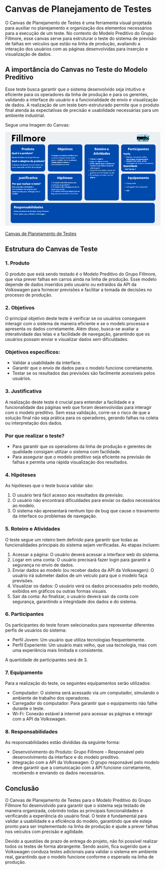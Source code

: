 # Canvas de Planejamento de Testes

O Canvas de Planejamento de Testes é uma ferramenta visual projetada para auxiliar no planejamento e organização dos elementos necessários para a execução de um teste. No contexto do Modelo Preditivo do Grupo Fillmore, esse canvas serve para estruturar o teste do sistema de previsão de falhas em veículos que estão na linha de produção, avaliando a interação dos usuários com as páginas desenvolvidas para inserção e visualização de dados.

## A importância do Canvas no Teste do Modelo Preditivo

Esse teste busca garantir que o sistema desenvolvido seja intuitivo e eficiente para os operadores da linha de produção e para os gerentes, validando a interface do usuário e a funcionalidade de envio e visualização de dados. A realização de um teste bem-estruturado permite que o produto final atenda às expectativas de precisão e usabilidade necessárias para um ambiente industrial.

Segue uma Imagem do Canvas:

![Canvas de Planejamento de Testes](../../static/img/Canvas_Teste_Fillmore.png)

[Canvas de Planejamento de Testes](https://www.canva.com/design/DAGS45mWxd8/puxsZgajr1m8l6xs-7VhcQ/edit?utm_content=DAGS45mWxd8&utm_campaign=designshare&utm_medium=link2&utm_source=sharebutton)

## Estrutura do Canvas de Teste

### 1. Produto

O produto que está sendo testado é o Modelo Preditivo do Grupo Fillmore, que visa prever falhas em carros ainda na linha de produção. Esse modelo depende de dados inseridos pelo usuário ou extraídos da API da Volkswagen para fornecer previsões e facilitar a tomada de decisões no processo de produção.

### 2. Objetivos

O principal objetivo deste teste é verificar se os usuários conseguem interagir com o sistema de maneira eficiente e se o modelo processa e apresenta os dados corretamente. Além disso, busca-se avaliar a interatividade das telas e a facilidade de navegação, garantindo que os usuários possam enviar e visualizar dados sem dificuldades.

### Objetivos específicos:

- Validar a usabilidade da interface.
- Garantir que o envio de dados para o modelo funcione corretamente.
- Testar se os resultados das previsões são facilmente acessíveis pelos usuários.

### 3. Justificativa

A realização deste teste é crucial para entender a facilidade e a funcionalidade das páginas web que foram desenvolvidas para interagir com o modelo preditivo. Sem essa validação, corre-se o risco de que a solução final não seja prática para os operadores, gerando falhas na coleta ou interpretação dos dados.

### Por que realizar o teste?

- Para garantir que os operadores da linha de produção e gerentes de qualidade consigam utilizar o sistema com facilidade.
- Para assegurar que o modelo preditivo seja eficiente na previsão de falhas e permita uma rápida visualização dos resultados.

### 4. Hipóteses

As hipóteses que o teste busca validar são:

1. O usuário terá fácil acesso aos resultados da previsão.
2. O usuário não encontrará dificuldades para enviar os dados necessários ao modelo.
3. O sistema não apresentará nenhum tipo de bug que cause o travamento da interface ou problemas de navegação.

### 5. Roteiro e Atividades

O teste segue um roteiro bem definido para garantir que todas as funcionalidades principais do sistema sejam verificadas. As etapas incluem:

1. Acessar a página: O usuário deverá acessar a interface web do sistema.
2. Logar em uma conta: O usuário precisará fazer login para garantir a segurança no envio de dados.
3. Enviar dados ao modelo (ou receber dados da API da Volkswagen): O usuário irá submeter dados de um veículo para que o modelo faça previsões.
4. Visualizar os dados: O usuário verá os dados processados pelo modelo, exibidos em gráficos ou outras formas visuais.
5. Sair da conta: Ao finalizar, o usuário deverá sair da conta com segurança, garantindo a integridade dos dados e do sistema.

### 6. Participantes

Os participantes do teste foram selecionados para representar diferentes perfis de usuários do sistema:

- Perfil Jovem: Um usuário que utiliza tecnologias frequentemente.
- Perfil Experiente: Um usuário mais velho, que usa tecnologia, mas com uma experiência mais limitada e consistente.

A quantidade de participantes será de 3.

### 7. Equipamento

Para a realização do teste, os seguintes equipamentos serão utilizados:

- Computador: O sistema será acessado via um computador, simulando o ambiente de trabalho dos operadores.
- Carregador do computador: Para garantir que o equipamento não falhe durante o teste.
- Wi-Fi: Conexão estável à internet para acessar as páginas e interagir com a API da Volkswagen.

### 8. Responsabilidades

As responsabilidades estão divididas da seguinte forma:

- Desenvolvimento do Produto: Grupo Fillmore – Responsável pelo desenvolvimento da interface e do modelo preditivo.
- Integração com a API da Volkswagen: O grupo responsável pelo modelo deve garantir que a comunicação com a API funcione corretamente, recebendo e enviando os dados necessários.

## Conclusão

O Canvas de Planejamento de Testes para o Modelo Preditivo do Grupo Fillmore foi desenvolvido para garantir que o sistema seja testado de maneira organizada, cobrindo todas as principais funcionalidades e verificando a experiência do usuário final. O teste é fundamental para validar a usabilidade e a eficiência do modelo, garantindo que ele esteja pronto para ser implementado na linha de produção e ajude a prever falhas nos veículos com precisão e agilidade.

Devido a questões de prazo de entrega do projeto, não foi possível realizar todos os testes de forma abrangente. Sendo assim, fica sugerido que a Volkswagen conduza testes adicionais para validar o sistema em ambiente real, garantindo que o modelo funcione conforme o esperado na linha de produção.

